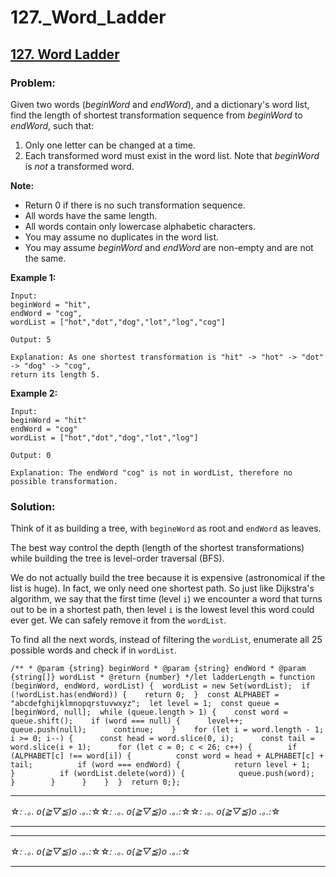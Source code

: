 # 127._Word_Ladder

## [127. Word Ladder](https://leetcode.com/problems/word-ladder/description/)

### Problem:

Given two words (*beginWord* and *endWord*), and a dictionary's word list, find the length of shortest transformation sequence from *beginWord* to *endWord*, such that:

1. Only one letter can be changed at a time.
2. Each transformed word must exist in the word list. Note that *beginWord* is *not* a transformed word.

**Note:**

- Return 0 if there is no such transformation sequence.
- All words have the same length.
- All words contain only lowercase alphabetic characters.
- You may assume no duplicates in the word list.
- You may assume *beginWord* and *endWord* are non-empty and are not the same.

**Example 1:**

```
Input:
beginWord = "hit",
endWord = "cog",
wordList = ["hot","dot","dog","lot","log","cog"]

Output: 5

Explanation: As one shortest transformation is "hit" -> "hot" -> "dot" -> "dog" -> "cog",
return its length 5.

```

**Example 2:**

```
Input:
beginWord = "hit"
endWord = "cog"
wordList = ["hot","dot","dog","lot","log"]

Output: 0

Explanation: The endWord "cog" is not in wordList, therefore no possible transformation.

```

### Solution:

Think of it as building a tree, with `begineWord` as root and `endWord` as leaves.

The best way control the depth (length of the shortest transformations) while building the tree is level-order traversal (BFS).

We do not actually build the tree because it is expensive (astronomical if the list is huge). In fact, we only need one shortest path. So just like Dijkstra's algorithm, we say that the first time (level `i`) we encounter a word that turns out to be in a shortest path, then level `i` is the lowest level this word could ever get. We can safely remove it from the `wordList`.

To find all the next words, instead of filtering the `wordList`, enumerate all 25 possible words and check if in `wordList`.

```
/** * @param {string} beginWord * @param {string} endWord * @param {string[]} wordList * @return {number} */let ladderLength = function (beginWord, endWord, wordList) {  wordList = new Set(wordList);  if (!wordList.has(endWord)) {    return 0;  }  const ALPHABET = "abcdefghijklmnopqrstuvwxyz";  let level = 1;  const queue = [beginWord, null];  while (queue.length > 1) {    const word = queue.shift();    if (word === null) {      level++;      queue.push(null);      continue;    }    for (let i = word.length - 1; i >= 0; i--) {      const head = word.slice(0, i);      const tail = word.slice(i + 1);      for (let c = 0; c < 26; c++) {        if (ALPHABET[c] !== word[i]) {          const word = head + ALPHABET[c] + tail;          if (word === endWord) {            return level + 1;          }          if (wordList.delete(word)) {            queue.push(word);          }        }      }    }  }  return 0;};
```

---

☆*: .｡. o(≧▽≦)o .｡.:*☆☆*: .｡. o(≧▽≦)o .｡.:*☆☆*: .｡. o(≧▽≦)o .｡.:*☆

---

---

☆*: .｡. o(≧▽≦)o .｡.:*☆☆*: .｡. o(≧▽≦)o .｡.:*☆

---
